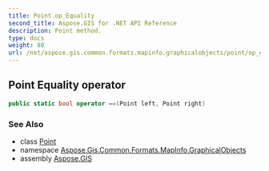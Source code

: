 ```yaml
---
title: Point.op_Equality
second_title: Aspose.GIS for .NET API Reference
description: Point method. 
type: docs
weight: 80
url: /net/aspose.gis.common.formats.mapinfo.graphicalobjects/point/op_equality/
---
```

## Point Equality operator

```csharp
public static bool operator ==(Point left, Point right)
```

### See Also

* class [Point](../)
* namespace [Aspose.Gis.Common.Formats.MapInfo.GraphicalObjects](../../point/)
* assembly [Aspose.GIS](../../../)


